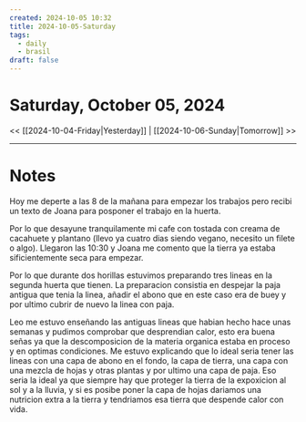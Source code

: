 ```yaml
---
created: 2024-10-05 10:32
title: 2024-10-05-Saturday
tags:
  - daily
  - brasil
draft: false
---
```

# Saturday, October 05, 2024

<< [[2024-10-04-Friday|Yesterday]] | [[2024-10-06-Sunday|Tomorrow]] >>

---
# Notes
Hoy me deperte a las 8 de la mañana para empezar los trabajos pero recibi un texto de Joana para posponer el trabajo en la huerta. 

Por lo que desayune tranquilamente mi cafe con tostada con creama de cacahuete y plantano (llevo ya cuatro dias siendo vegano, necesito un filete o algo). Llegaron las 10:30 y Joana me comento que la tierra ya estaba sificientemente seca para empezar.

Por lo que durante dos horillas estuvimos preparando tres lineas en la segunda huerta que tienen. La preparacion consistia en despejar la paja antigua que tenia la linea, añadir el abono que en este caso era de buey y por ultimo cubrir de nuevo la linea con paja.

Leo me estuvo enseñando las antiguas lineas que habian hecho hace unas semanas y pudimos comprobar que desprendian calor, esto era buena señas ya que la descomposicion de la materia organica estaba en proceso y en optimas condiciones. Me estuvo explicando que lo ideal seria tener las lineas con una capa de abono en el fondo, la capa de tierra, una capa con una mezcla de hojas y otras plantas y por ultimo una capa de paja. Eso seria la ideal ya que siempre hay que proteger la tierra de la expoxicion al sol y a la lluvia, y si es posibe poner la capa de hojas dariamos una nutricion extra a la tierra y tendriamos esa tierra que despende calor con vida.